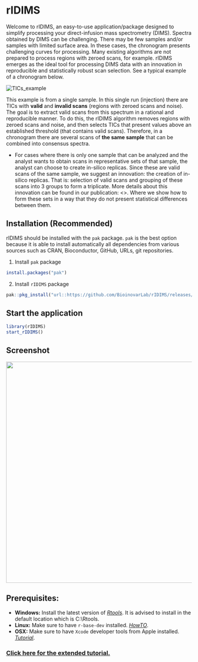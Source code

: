 
# rIDIMS

<!-- badges: start -->
<!-- badges: end -->

Welcome to rIDIMS, an easy-to-use application/package designed to simplify processing your direct-infusion mass spectrometry (DIMS).
Spectra obtained by DIMS can be challenging. There may be few samples and/or samples with limited surface area. In these cases, the chronogram presents challenging curves for processing. Many existing algorithms are not prepared to process regions with zeroed scans, for example. 
rIDIMS emerges as the ideal tool for processing DIMS data with an innovation in reproducible and statistically robust scan selection.
See a typical example of a chronogram below.

![TICs_example](https://github.com/user-attachments/assets/4b28a772-f193-4e64-aca8-14f63907f431)

This example is from a single sample. In this single run (injection) there are TICs with **valid** and **invalid scans** (regions with zeroed scans and noise). 
The goal is to extract valid scans from this spectrum in a rational and reproducible manner. To do this, the rIDIMS algorithm removes regions with zeroed scans and noise, and then selects TICs that present values above an established threshold (that contains valid scans).
Therefore, in a chronogram there are several scans of **the same sample** that can be combined into consensus spectra. 
* For cases where there is only one sample that can be analyzed and the analyst wants to obtain scans in representative sets of that sample, the analyst can choose to create in-silico replicas. Since these are valid scans of the same sample, we suggest an innovation: the creation of in-silico replicas. That is: selection of valid scans and grouping of these scans into 3 groups to form a triplicate.
More details about this innovation can be found in our publication: <>. Where we show how to form these sets in a way that they do not present statistical differences between them.

## Installation (Recommended)

rIDIMS should be installed with the `pak` package. `pak` is the best option because it is able to install automatically
all dependencies from various sources such as CRAN, Bioconductor, GitHub, URLs, git repositories.

1) Install `pak` package
``` r
install.packages("pak")
```
2) Install `rIDIMS` package
``` r
pak::pkg_install("url::https://github.com/BioinovarLab/rIDIMS/releases/download/v0.5.00/rIDIMS_0.5.00.tar.gz")
```

## Start the application

``` r
library(rIDIMS)
start_rIDIMS()
```

## Screenshot

<img src="https://github.com/BioinovarLab/rIDIMS/assets/47224782/7f742c80-8866-463e-9b61-fba06982002b" width="600">


## Prerequisites:
* **Windows:** Install the latest version of *[Rtools](http://cran.r-project.org/bin/windows/Rtools)*. It is advised to install in the default location which is C:\Rtools.
* **Linux:** Make sure to have `r-base-dev` installed. *[HowTO](https://cran.r-project.org/bin/linux/debian/)*. 
* **OSX:** Make sure to have `Xcode` developer tools from Apple installed. *[Tutorial](https://mac.r-project.org/tools/)*. 


### [Click here for the extended tutorial.](https://bioinovarlab.github.io/rIDIMS/articles/rIDIMS.html)




